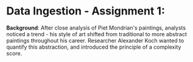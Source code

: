 # Data Ingestion - Assignment 1: 

**Background**: 
After close analysis of Piet Mondrian's paintings, analysts noticed a trend - his style of art shifted from traditional to more abstract paintings throughout his career. Researcher Alexander Koch wanted to quantify this abstraction, and introduced the principle of a complexity score. 

